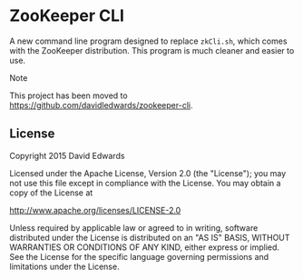 # ZooKeeper CLI

A new command line program designed to replace `zkCli.sh`, which comes with the ZooKeeper distribution. This program is much cleaner and easier to use.

> [!NOTE]
> This project has been moved to <https://github.com/davidledwards/zookeeper-cli>.

## License

Copyright 2015 David Edwards

Licensed under the Apache License, Version 2.0 (the "License");
you may not use this file except in compliance with the License.
You may obtain a copy of the License at

<http://www.apache.org/licenses/LICENSE-2.0>

Unless required by applicable law or agreed to in writing, software
distributed under the License is distributed on an "AS IS" BASIS,
WITHOUT WARRANTIES OR CONDITIONS OF ANY KIND, either express or implied.
See the License for the specific language governing permissions and
limitations under the License.
